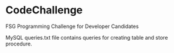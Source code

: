 # CodeChallenge
FSG Programming Challenge for Developer Candidates

MySQL queries.txt file contains queries for creating table and store procedure.
